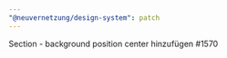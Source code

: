 ```yaml
---
"@neuvernetzung/design-system": patch
---
```


Section - background position center hinzufügen #1570

